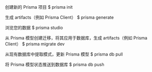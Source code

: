 创建新的 Prisma 项目
$ prisma init

生成 artifacts（例如 Prisma Client）
$ prisma generate

浏览您的数据
$ prisma studio

从 Prisma 模型创建迁移，将其应用于数据库，生成 artifacts（例如 Prisma Client）
$ prisma migrate dev

从现有数据库中提取模式，更新 Prisma 模型
$ prisma db pull

将 Prisma 模型状态推送到数据库
$ prisma db push
